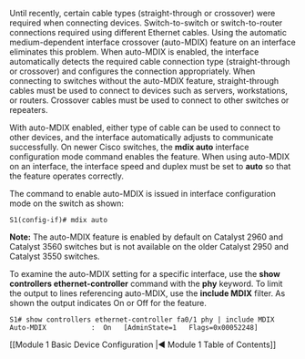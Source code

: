 Until recently, certain cable types (straight-through or crossover) were required when connecting devices. Switch-to-switch or switch-to-router connections required using different Ethernet cables. Using the automatic medium-dependent interface crossover (auto-MDIX) feature on an interface eliminates this problem. When auto-MDIX is enabled, the interface automatically detects the required cable connection type (straight-through or crossover) and configures the connection appropriately. When connecting to switches without the auto-MDIX feature, straight-through cables must be used to connect to devices such as servers, workstations, or routers. Crossover cables must be used to connect to other switches or repeaters.

With auto-MDIX enabled, either type of cable can be used to connect to other devices, and the interface automatically adjusts to communicate successfully. On newer Cisco switches, the **mdix auto** interface configuration mode command enables the feature. When using auto-MDIX on an interface, the interface speed and duplex must be set to **auto** so that the feature operates correctly.

The command to enable auto-MDIX is issued in interface configuration mode on the switch as shown:

```
S1(config-if)# mdix auto
```

**Note:** The auto-MDIX feature is enabled by default on Catalyst 2960 and Catalyst 3560 switches but is not available on the older Catalyst 2950 and Catalyst 3550 switches.

To examine the auto-MDIX setting for a specific interface, use the **show controllers ethernet-controller** command with the **phy** keyword. To limit the output to lines referencing auto-MDIX, use the **include MDIX** filter. As shown the output indicates On or Off for the feature.

```
S1# show controllers ethernet-controller fa0/1 phy | include MDIX
Auto-MDIX           :  On   [AdminState=1   Flags=0x00052248]
```

[[Module 1 Basic Device Configuration |◀ Module 1 Table of Contents]]